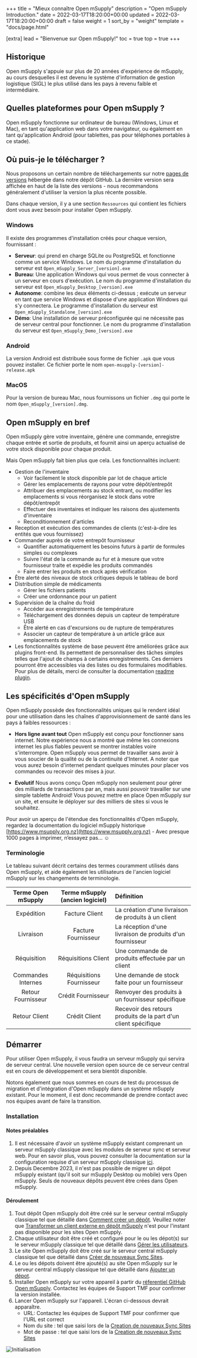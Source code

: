 +++
title = "Mieux connaître  Open mSupply"
description = "Open mSupply Introduction."
date = 2022-03-17T18:20:00+00:00
updated = 2022-03-17T18:20:00+00:00
draft = false
weight = 1
sort_by = "weight"
template = "docs/page.html"

[extra]
lead = "Bienvenue sur Open mSupply!"
toc = true
top = true
+++

## Historique

Open mSupply s'appuie sur plus de 20 années d'expérience de mSupply, au cours desquelles il est devenu le système d'information de gestion logistique (SIGL) le plus utilisé dans les pays à revenu faible et intermédiaire.

## Quelles plateformes pour Open mSupply ?

Open mSupply fonctionne sur ordinateur de bureau (Windows, Linux et Mac), en tant qu'application web dans votre navigateur, ou également en tant qu'application Android (pour tablettes, pas pour téléphones portables à ce stade).

## Où puis-je le télécharger ?

Nous proposons un certain nombre de téléchargements sur notre [pages de versions](https://github.com/openmsupply/open-msupply/releases) hébergée dans notre dépôt GitHub.
La dernière version sera affichée en haut de la liste des versions - nous recommandons généralement d'utiliser la version la plus récente possible.

Dans chaque version, il y a une section `Ressources` qui contient les fichiers dont vous avez besoin pour installer Open mSupply.

### Windows

Il existe des programmes d'installation créés pour chaque version, fournissant :

- **Serveur**: qui prend en charge SQLite ou PostgreSQL et fonctionne comme un service Windows. Le nom du programme d'installation du serveur est `Open_mSupply_Server_[version].exe`
- **Bureau**: Une application Windows qui vous permet de vous connecter à un serveur en cours d'exécution. Le nom du programme d'installation du serveur est `Open_mSupply_Desktop_[version].exe`
- **Autonome**: combine les deux éléments ci-dessus ; exécute un serveur en tant que service Windows et dispose d'une application Windows qui s'y connectera. Le programme d'installation du serveur est `Open_mSupply_Standalone_[version].exe`
- **Démo**:  Une installation de serveur préconfigurée qui ne nécessite pas de serveur central pour fonctionner. Le nom du programme d'installation du serveur est `Open_mSupply_Demo_[version].exe`

### Android

La version Android est distribuée sous forme de fichier `.apk` que vous pouvez installer. Ce fichier porte le nom `open-msupply-[version]-release.apk`

### MacOS

Pour la version de bureau Mac, nous fournissons un fichier `.dmg` qui porte le nom `Open_mSupply_[version].dmg`.


## Open mSupply en bref

Open mSupply gère votre inventaire, génère une commande, enregistre chaque entrée et sortie de produits, et fournit ainsi un aperçu actualisé de votre stock disponible pour chaque produit.

Mais Open mSupply fait bien plus que cela. Les fonctionnalités incluent:

- Gestion de l'inventaire
  - Voir facilement le stock disponible par lot de chaque article
  - Gérer les emplacements de rayons pour votre dépôt/entrepôt
  - Attribuer des emplacements au stock entrant, ou modifier les emplacements si vous réorganisez le stock dans votre dépôt/entrepôt
  - Effectuer des inventaires et indiquer les raisons des ajustements d'inventaire
  - Reconditionnement d'articles
- Reception et exécution des commandes de clients (c'est-à-dire les entités que vous fournissez)
- Commander auprès de votre entrepôt fournisseur
  - Quantifier automatiquement les besoins futurs à partir de formules simples ou complexes
  - Suivre l'état de la commande au fur et à mesure que votre fournisseur traite et expédie les produits commandés
  - Faire entrer les produits en stock après vérification
- Être alerté des niveaux de stock critiques depuis le tableau de bord
- Distribution simple de médicaments
  - Gérer les fichiers patients
  - Créer une ordonnance pour un patient
- Supervision de la chaîne du froid
  - Accéder aux enregistrements de température
  - Téléchargement des données depuis un capteur de température USB
  - Être alerté en cas d'excursions ou de rupture de températures 
  -  Associer un capteur de température à un article grâce aux emplacements de stock
- Les fonctionnalités système de base peuvent être améliorées grâce aux plugins front-end. Ils permettent de personnaliser des tâches simples telles que l'ajout de champs à certains enregistrements. Ces derniers pourront être accessibles via des listes ou des formulaires modifiables. Pour plus de détails, merci de consulter la documentation [readme plugin](https://github.com/msupply-foundation/open-msupply/blob/main/client/packages/plugins/README.md).

## Les spécificités d'Open mSupply

Open mSupply possède des fonctionnalités uniques qui le rendent idéal pour une utilisation dans les chaînes d'approvisionnement de santé dans les pays à faibles ressources :

- **Hors ligne avant tout** Open mSupply est conçu pour fonctionner sans internet. Notre expérience nous a montré que même les connexions internet les plus fiables peuvent se montrer instables voire s'interrompre. Open mSupply vous permet de travailler sans avoir à vous soucier de la qualité ou de la continuité d'Internet. A noter que vous aurez besoin d'internet pendant quelques minutes pour placer vos commandes ou recevoir des mises à jour.

- **Evolutif** Nous avons conçu Open mSupply non seulement pour gérer des milliards de transactions par an, mais aussi pouvoir travailler sur une simple tablette Android! Vous pouvez mettre en place Open mSupply sur un site, et ensuite le déployer sur des milliers de sites si vous le souhaitez.

 Pour avoir un aperçu de l'étendue des fonctionnalités d'Open mSupply, regardez la documentation du logiciel mSupply historique [https://www.msupply.org.nz](https://www.msupply.org.nz) - Avec presque 1000 pages à imprimer, n’essayez pas… ☺️

### Terminologie

Le tableau suivant décrit certains des termes couramment utilisés dans Open mSupply, et aide également les utilisateurs de l'ancien logiciel mSupply sur les changements de terminologie.

| Terme Open mSupply | Terme mSupply (ancien logiciel)   | Définition                                                               |
| :---------------:  | :-------------------:    | :---------------------------------------------------------------------   |
| Expédition | Facture Client           | La création d'une livraison de produits à un client           |
| Livraison      | Facture Fournisseur      | La réception d'une livraison de produits d'un fournisseur    |
| Réquisition        | Réquisitions Client      | Une commande de produits effectuée par un client             |
| Commandes Internes | Réquisitions Fournisseur | Une demande de stock faite pour un fournisseur               |  
| Retour Fournisseur| Crédit Fournisseur | Renvoyer des produits à un fournisseur spécifique               |  
| Retour Client| Crédit Client | Recevoir des retours produits de la part d'un client spécifique               |  

## Démarrer

Pour utiliser Open mSupply, il vous faudra un serveur mSupply qui servira de serveur central. 
Une nouvelle version open source de ce serveur central est en cours de développement et sera bientôt disponible.

Notons également que nous sommes en cours de test du processus de migration et d'intégration d'Open mSupply dans un système mSupply existant. Pour le moment, il est donc recommandé de prendre contact avec nos équipes avant de faire la transition. 

### Installation

#### Notes préalables

1.  Il est nécessaire d'avoir un système mSupply existant comprenant un serveur mSupply classique avec les modules de serveur sync et serveur web. Pour en savoir plus, vous pouvez consulter la documentation sur la configuration requise d'un serveur mSupply classique [ici](https://docs.msupply.org.nz/setting_up_msupply:requirements#requirements).
2. Depuis Decembre 2023, il n'est pas possible de migrer un dépot mSupply existant (qu'il soit sur mSupply Desktop ou mobile) vers Open mSupply. Seuls de nouveaux dépôts peuvent être crées dans Open mSupply.

#### Déroulement

1. Tout dépôt Open mSupply doit être créé sur le serveur central mSupply classique tel que détaillé dans [Comment créer un dépôt](https://docs.msupply.org.nz/other_stuff:virtual_stores#creating_new_stores). Veuillez noter que [Transformer un client externe en dépôt mSupply](https://docs.msupply.org.nz/other_stuff:virtual_stores#transition_a_customer_to_a_virtual_store) n'est pour l'instant pas disponible pour les sites Open mSupply.
2. Chaque utilisateur doit être créé et configuré pour le ou les dépot(s) sur le serveur mSupply classique tel que détaillé dans [Gérer les utilisateurs](https://docs.msupply.org.nz/admin:managing_users).
3. Le site Open mSupply doit être créé sur le serveur central mSupply classique tel que détaillé dans [Créer de nouveaux Sync Sites](https://docs.msupply.org.nz/synchronisation:sync_sites#creating_new_sync_sites).
4. Le ou les dépots doivent être ajouté(s) au site Open mSupply sur le serveur central mSupply classique tel que détaillé dans [Ajouter un dépot](https://docs.msupply.org.nz/synchronisation:sync_sites#adding_stores).
5. Installer Open mSupply sur votre appareil à partir du [réferentiel GitHub Open mSupply](https://github.com/msupply-foundation/open-msupply). Contactez les équipes de Support TMF pour confirmer la version installée.
6. Lancer Open mSupply sur l'appareil. L'écran ci-dessous devrait apparaître.
   - URL: Contactez les équipes de Support TMF pour confirmer que l'URL est correct
   - Nom du site : tel que saisi lors de la [Creation de nouveaux Sync Sites](https://docs.msupply.org.nz/synchronisation:sync_sites#creating_new_sync_sites)
   - Mot de passe : tel que saisi lors de la [Creation de nouveaux Sync Sites](https://docs.msupply.org.nz/synchronisation:sync_sites#creating_new_sync_sites)

![Initialisation](/docs/introduction/images/initialisation.png)